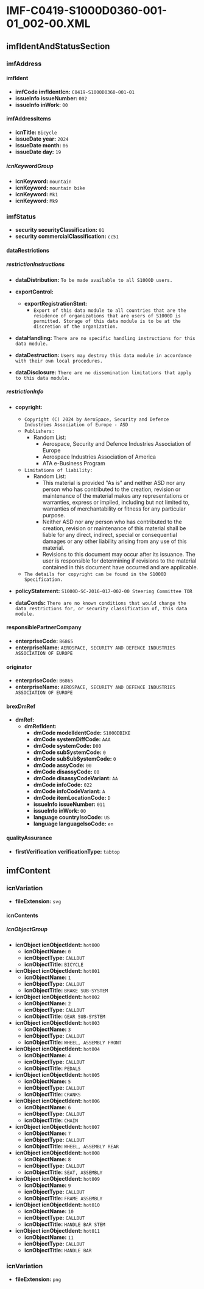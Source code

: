 # IMF-C0419-S1000D0360-001-01_002-00.XML

## imfIdentAndStatusSection

### imfAddress

#### imfIdent

*   **imfCode imfIdentIcn:** `C0419-S1000D0360-001-01`
*   **issueInfo issueNumber:** `002`
*   **issueInfo inWork:** `00`

#### imfAddressItems

*   **icnTitle:** `Bicycle`
*   **issueDate year:** `2024`
*   **issueDate month:** `06`
*   **issueDate day:** `19`

##### icnKeywordGroup

*   **icnKeyword:** `mountain`
*   **icnKeyword:** `mountain bike`
*   **icnKeyword:** `Mk1`
*   **icnKeyword:** `Mk9`

### imfStatus

*   **security securityClassification:** `01`
*   **security commercialClassification:** `cc51`

#### dataRestrictions

##### restrictionInstructions

*   **dataDistribution:** `To be made available to all S1000D users.`

*   **exportControl:**
    *   **exportRegistrationStmt:**
        *   `Export of this data module to all countries that are the residence of organizations that are users of S1000D is permitted. Storage of this data module is to be at the discretion of the organization.`

*   **dataHandling:** `There are no specific handling instructions for this data module.`
*   **dataDestruction:** `Users may destroy this data module in accordance with their own local procedures.`
*   **dataDisclosure:** `There are no dissemination limitations that apply to this data module.`

##### restrictionInfo

*   **copyright:**
    *   `Copyright (C) 2024 by AeroSpace, Security and Defence Industries Association of Europe - ASD`
    *   `Publishers:`
        *   Random List:
            *   Aerospace, Security and Defence Industries Association of Europe
            *   Aerospace Industries Association of America
            *   ATA e-Business Program
    *   `Limitations of liability:`
        *   Random List:
            *   This material is provided "As is" and neither ASD nor any person who has contributed to the creation, revision or maintenance of the material makes any representations or warranties, express or implied, including but not limited to, warranties of merchantability or fitness for any particular purpose.
            *   Neither ASD nor any person who has contributed to the creation, revision or maintenance of this material shall be liable for any direct, indirect, special or consequential damages or any other liability arising from any use of this material.
            *   Revisions to this document may occur after its issuance. The user is responsible for determining if revisions to the material contained in this document have occurred and are applicable.
    *   `The details for copyright can be found in the S1000D Specification.`

*   **policyStatement:** `S1000D-SC-2016-017-002-00 Steering Committee TOR`
*   **dataConds:** `There are no known conditions that would change the data restrictions for, or security classification of, this data module.`

#### responsiblePartnerCompany

*   **enterpriseCode:** `B6865`
*   **enterpriseName:** `AEROSPACE, SECURITY AND DEFENCE INDUSTRIES ASSOCIATION OF EUROPE`

#### originator

*   **enterpriseCode:** `B6865`
*   **enterpriseName:** `AEROSPACE, SECURITY AND DEFENCE INDUSTRIES ASSOCIATION OF EUROPE`

#### brexDmRef

*   **dmRef:**
    *   **dmRefIdent:**
        *   **dmCode modelIdentCode:** `S1000DBIKE`
        *   **dmCode systemDiffCode:** `AAA`
        *   **dmCode systemCode:** `D00`
        *   **dmCode subSystemCode:** `0`
        *   **dmCode subSubSystemCode:** `0`
        *   **dmCode assyCode:** `00`
        *   **dmCode disassyCode:** `00`
        *   **dmCode disassyCodeVariant:** `AA`
        *   **dmCode infoCode:** `022`
        *   **dmCode infoCodeVariant:** `A`
        *   **dmCode itemLocationCode:** `D`
        *   **issueInfo issueNumber:** `011`
        *   **issueInfo inWork:** `00`
        *   **language countryIsoCode:** `US`
        *   **language languageIsoCode:** `en`

#### qualityAssurance

*   **firstVerification verificationType:** `tabtop`

## imfContent

### icnVariation

*   **fileExtension:** `svg`

#### icnContents

##### icnObjectGroup

*   **icnObject icnObjectIdent:** `hot000`
    *   **icnObjectName:** `0`
    *   **icnObjectType:** `CALLOUT`
    *   **icnObjectTitle:** `BICYCLE`
*   **icnObject icnObjectIdent:** `hot001`
    *   **icnObjectName:** `1`
    *   **icnObjectType:** `CALLOUT`
    *   **icnObjectTitle:** `BRAKE SUB-SYSTEM`
*   **icnObject icnObjectIdent:** `hot002`
    *   **icnObjectName:** `2`
    *   **icnObjectType:** `CALLOUT`
    *   **icnObjectTitle:** `GEAR SUB-SYSTEM`
*   **icnObject icnObjectIdent:** `hot003`
    *   **icnObjectName:** `3`
    *   **icnObjectType:** `CALLOUT`
    *   **icnObjectTitle:** `WHEEL, ASSEMBLY FRONT`
*   **icnObject icnObjectIdent:** `hot004`
    *   **icnObjectName:** `4`
    *   **icnObjectType:** `CALLOUT`
    *   **icnObjectTitle:** `PEDALS`
*   **icnObject icnObjectIdent:** `hot005`
    *   **icnObjectName:** `5`
    *   **icnObjectType:** `CALLOUT`
    *   **icnObjectTitle:** `CRANKS`
*   **icnObject icnObjectIdent:** `hot006`
    *   **icnObjectName:** `6`
    *   **icnObjectType:** `CALLOUT`
    *   **icnObjectTitle:** `CHAIN`
*   **icnObject icnObjectIdent:** `hot007`
    *   **icnObjectName:** `7`
    *   **icnObjectType:** `CALLOUT`
    *   **icnObjectTitle:** `WHEEL, ASSEMBLY REAR`
*   **icnObject icnObjectIdent:** `hot008`
    *   **icnObjectName:** `8`
    *   **icnObjectType:** `CALLOUT`
    *   **icnObjectTitle:** `SEAT, ASSEMBLY`
*   **icnObject icnObjectIdent:** `hot009`
    *   **icnObjectName:** `9`
    *   **icnObjectType:** `CALLOUT`
    *   **icnObjectTitle:** `FRAME ASSEMBLY`
*   **icnObject icnObjectIdent:** `hot010`
    *   **icnObjectName:** `10`
    *   **icnObjectType:** `CALLOUT`
    *   **icnObjectTitle:** `HANDLE BAR STEM`
*   **icnObject icnObjectIdent:** `hot011`
    *   **icnObjectName:** `11`
    *   **icnObjectType:** `CALLOUT`
    *   **icnObjectTitle:** `HANDLE BAR`

### icnVariation

*   **fileExtension:** `png`